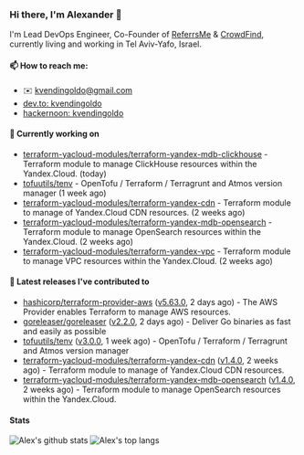 ### Hi there, I'm Alexander 👋

I'm Lead DevOps Engineer, Co-Founder of [ReferrsMe](https://referrs.me/) & [CrowdFind](https://crowdfind.ai/), currently living and working in Tel Aviv-Yafo, Israel.

#### 📫 How to reach me:

- ✉️ kvendingoldo@gmail.com
- [dev.to: kvendingoldo](https://dev.to/kvendingoldo)
- [hackernoon: kvendingoldo](https://hackernoon.com/u/kvendingoldo)

#### 👷 Currently working on


- [terraform-yacloud-modules/terraform-yandex-mdb-clickhouse](https://github.com/terraform-yacloud-modules/terraform-yandex-mdb-clickhouse) - Terraform module to manage ClickHouse resources within the Yandex.Cloud. (today)
- [tofuutils/tenv](https://github.com/tofuutils/tenv) - OpenTofu / Terraform / Terragrunt and Atmos version manager (1 week ago)
- [terraform-yacloud-modules/terraform-yandex-cdn](https://github.com/terraform-yacloud-modules/terraform-yandex-cdn) - Terraform module to manage of Yandex.Cloud CDN resources. (2 weeks ago)
- [terraform-yacloud-modules/terraform-yandex-mdb-opensearch](https://github.com/terraform-yacloud-modules/terraform-yandex-mdb-opensearch) - Terraform module to manage OpenSearch resources within the Yandex.Cloud. (2 weeks ago)
- [terraform-yacloud-modules/terraform-yandex-vpc](https://github.com/terraform-yacloud-modules/terraform-yandex-vpc) - Terraform module to manage VPC resources within the Yandex.Cloud. (2 weeks ago)

#### 🔭 Latest releases I've contributed to

- [hashicorp/terraform-provider-aws](https://github.com/hashicorp/terraform-provider-aws) ([v5.63.0](https://github.com/hashicorp/terraform-provider-aws/releases/tag/v5.63.0), 2 days ago) - The AWS Provider enables Terraform to manage AWS resources.
- [goreleaser/goreleaser](https://github.com/goreleaser/goreleaser) ([v2.2.0](https://github.com/goreleaser/goreleaser/releases/tag/v2.2.0), 2 days ago) - Deliver Go binaries as fast and easily as possible
- [tofuutils/tenv](https://github.com/tofuutils/tenv) ([v3.0.0](https://github.com/tofuutils/tenv/releases/tag/v3.0.0), 1 week ago) - OpenTofu / Terraform / Terragrunt and Atmos version manager
- [terraform-yacloud-modules/terraform-yandex-cdn](https://github.com/terraform-yacloud-modules/terraform-yandex-cdn) ([v1.4.0](https://github.com/terraform-yacloud-modules/terraform-yandex-cdn/releases/tag/v1.4.0), 2 weeks ago) - Terraform module to manage of Yandex.Cloud CDN resources.
- [terraform-yacloud-modules/terraform-yandex-mdb-opensearch](https://github.com/terraform-yacloud-modules/terraform-yandex-mdb-opensearch) ([v1.4.0](https://github.com/terraform-yacloud-modules/terraform-yandex-mdb-opensearch/releases/tag/v1.4.0), 2 weeks ago) - Terraform module to manage OpenSearch resources within the Yandex.Cloud.

#### Stats

![Alex's github stats](https://github-readme-stats.vercel.app/api?username=kvendingoldo&show_icons=true&theme=default&disable_animations=true&count_private=true&hide_rank=true&include_all_commits=true&custom_title=GitHub%20Stats&line_height=20)
![Alex's top langs](https://github-readme-stats.vercel.app/api/top-langs/?username=kvendingoldo&hide=tex,html,hcl,css,jupyter%20notebook&layout=compact)
